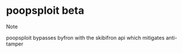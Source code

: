 # poopsploit beta
> [!NOTE]
> poopsploit bypasses byfron with the skibifron api which mitigates anti-tamper
